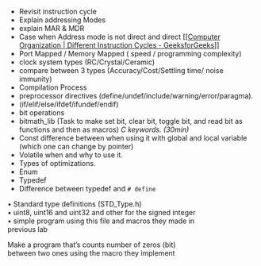 * Revisit instruction cycle 
* Explain addressing Modes
* explain MAR & MDR 
* Case when Address mode is not direct  and direct  [[[Computer Organization | Different Instruction Cycles - GeeksforGeeks](https://www.geeksforgeeks.org/different-instruction-cycles/)]]
* Port Mapped / Memory Mapped ( speed / programming complexity)
* clock system types (RC/Crystal/Ceramic)
* compare between 3 types (Accuracy/Cost/Settling time/ noise immunity)
* Compilation Process
* preprocessor directives (define/undef/include/warning/error/paragma).
* (if/elif/else/ifdef/ifundef/endif)
* bit operations 
* bitmath_lib (Task to make set bit, clear bit, toggle bit, and read bit as  
functions and then as macros)
*C keywords. (30min)*  
* Const difference between when using it with global and  local variable (which one can change by pointer)  
* Volatile when and why to use it.  
* Types of optimizations.  
* Enum  
* Typedef  
* Difference between typedef and `# define`

• Standard type definitions (STD_Type.h)  
• uint8, uint16 and uint32 and other for the signed integer  
• simple program using this file and macros they made in  
previous lab

Make a program that’s counts number of zeros (bit)  
between two ones using the macro they implement

